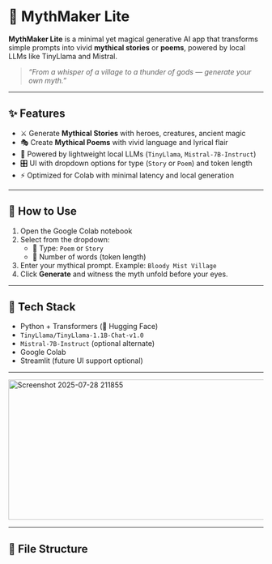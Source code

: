 # 🐉 MythMaker Lite

**MythMaker Lite** is a minimal yet magical generative AI app that transforms simple prompts into vivid **mythical stories** or **poems**, powered by local LLMs like TinyLlama and Mistral.

> _“From a whisper of a village to a thunder of gods — generate your own myth.”_

---

## ✨ Features

- ⚔️ Generate **Mythical Stories** with heroes, creatures, ancient magic
- 🎭 Create **Mythical Poems** with vivid language and lyrical flair
- 🧠 Powered by lightweight local LLMs (`TinyLlama`, `Mistral-7B-Instruct`)
- 🎛️ UI with dropdown options for type (`Story` or `Poem`) and token length
- ⚡ Optimized for Colab with minimal latency and local generation

---

## 🚀 How to Use

1. Open the Google Colab notebook
2. Select from the dropdown:
   - 📝 Type: `Poem` or `Story`
   - 🔢 Number of words (token length)
3. Enter your mythical prompt. Example: `Bloody Mist Village`
4. Click **Generate** and witness the myth unfold before your eyes.

---

## 🧰 Tech Stack

- Python + Transformers (🤗 Hugging Face)
- `TinyLlama/TinyLlama-1.1B-Chat-v1.0`
- `Mistral-7B-Instruct` (optional alternate)
- Google Colab
- Streamlit (future UI support optional)

---


<img width="713" height="277" alt="Screenshot 2025-07-28 211855" src="https://github.com/user-attachments/assets/cbebd12c-5b1d-45fb-afb0-c61c4b2e0555" />

---

## 📂 File Structure

